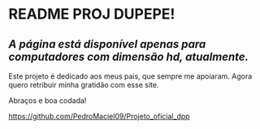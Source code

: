 <h1>README PROJ DUPEPE!</h1>

<h2><i>A página está disponível apenas para computadores com dimensão hd, atualmente.</i></h2>

Este projeto é dedicado aos meus pais, que sempre me apoiaram. Agora quero retribuir minha gratidão com esse site.

Abraços e boa codada!

<https://github.com/PedroMaciel09/Projeto_oficial_dpp>

